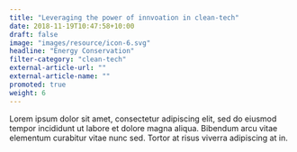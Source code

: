 ```yaml
---
title: "Leveraging the power of innvoation in clean-tech"
date: 2018-11-19T10:47:58+10:00
draft: false
image: "images/resource/icon-6.svg"
headline: "Energy Conservation"
filter-category: "clean-tech"
external-article-url: ""
external-article-name: ""
promoted: true
weight: 6
---
```


Lorem ipsum dolor sit amet, consectetur adipiscing elit, sed do eiusmod tempor incididunt ut labore et dolore magna aliqua. Bibendum arcu vitae elementum curabitur vitae nunc sed. Tortor at risus viverra adipiscing at in.
